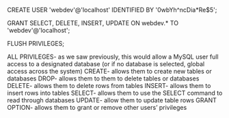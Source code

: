 CREATE USER 'webdev'@'localhost' IDENTIFIED BY '0wbYh^ncDia*Re$5';

GRANT SELECT, DELETE, INSERT, UPDATE ON webdev.* TO 'webdev'@'localhost';

FLUSH PRIVILEGES;


ALL PRIVILEGES- as we saw previously, this would allow a MySQL user full access to a designated database (or if no database is selected, global access across the system)
CREATE- allows them to create new tables or databases
DROP- allows them to them to delete tables or databases
DELETE- allows them to delete rows from tables
INSERT- allows them to insert rows into tables
SELECT- allows them to use the SELECT command to read through databases
UPDATE- allow them to update table rows
GRANT OPTION- allows them to grant or remove other users’ privileges